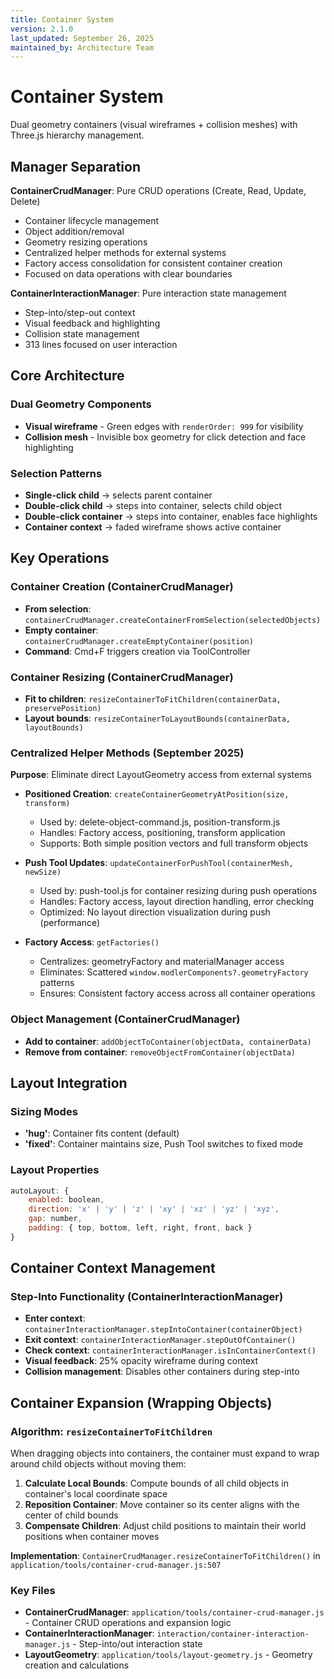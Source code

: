 ```yaml
---
title: Container System
version: 2.1.0
last_updated: September 26, 2025
maintained_by: Architecture Team
---
```


# Container System

Dual geometry containers (visual wireframes + collision meshes) with Three.js hierarchy management.

## Manager Separation

**ContainerCrudManager**: Pure CRUD operations (Create, Read, Update, Delete)
- Container lifecycle management
- Object addition/removal
- Geometry resizing operations
- Centralized helper methods for external systems
- Factory access consolidation for consistent container creation
- Focused on data operations with clear boundaries

**ContainerInteractionManager**: Pure interaction state management
- Step-into/step-out context
- Visual feedback and highlighting
- Collision state management
- 313 lines focused on user interaction

## Core Architecture

### Dual Geometry Components
- **Visual wireframe** - Green edges with `renderOrder: 999` for visibility
- **Collision mesh** - Invisible box geometry for click detection and face highlighting

### Selection Patterns
- **Single-click child** → selects parent container
- **Double-click child** → steps into container, selects child object
- **Double-click container** → steps into container, enables face highlights
- **Container context** → faded wireframe shows active container

## Key Operations

### Container Creation (ContainerCrudManager)
- **From selection**: `containerCrudManager.createContainerFromSelection(selectedObjects)`
- **Empty container**: `containerCrudManager.createEmptyContainer(position)`
- **Command**: Cmd+F triggers creation via ToolController

### Container Resizing (ContainerCrudManager)
- **Fit to children**: `resizeContainerToFitChildren(containerData, preservePosition)`
- **Layout bounds**: `resizeContainerToLayoutBounds(containerData, layoutBounds)`

### Centralized Helper Methods (September 2025)
**Purpose**: Eliminate direct LayoutGeometry access from external systems

- **Positioned Creation**: `createContainerGeometryAtPosition(size, transform)`
  - Used by: delete-object-command.js, position-transform.js
  - Handles: Factory access, positioning, transform application
  - Supports: Both simple position vectors and full transform objects

- **Push Tool Updates**: `updateContainerForPushTool(containerMesh, newSize)`
  - Used by: push-tool.js for container resizing during push operations
  - Handles: Factory access, layout direction handling, error checking
  - Optimized: No layout direction visualization during push (performance)

- **Factory Access**: `getFactories()`
  - Centralizes: geometryFactory and materialManager access
  - Eliminates: Scattered `window.modlerComponents?.geometryFactory` patterns
  - Ensures: Consistent factory access across all container operations

### Object Management (ContainerCrudManager)
- **Add to container**: `addObjectToContainer(objectData, containerData)`
- **Remove from container**: `removeObjectFromContainer(objectData)`

## Layout Integration

### Sizing Modes
- **'hug'**: Container fits content (default)
- **'fixed'**: Container maintains size, Push Tool switches to fixed mode

### Layout Properties
```javascript
autoLayout: {
    enabled: boolean,
    direction: 'x' | 'y' | 'z' | 'xy' | 'xz' | 'yz' | 'xyz',
    gap: number,
    padding: { top, bottom, left, right, front, back }
}
```

## Container Context Management

### Step-Into Functionality (ContainerInteractionManager)
- **Enter context**: `containerInteractionManager.stepIntoContainer(containerObject)`
- **Exit context**: `containerInteractionManager.stepOutOfContainer()`
- **Check context**: `containerInteractionManager.isInContainerContext()`
- **Visual feedback**: 25% opacity wireframe during context
- **Collision management**: Disables other containers during step-into

## Container Expansion (Wrapping Objects)

### Algorithm: `resizeContainerToFitChildren`
When dragging objects into containers, the container must expand to wrap around child objects without moving them:

1. **Calculate Local Bounds**: Compute bounds of all child objects in container's local coordinate space
2. **Reposition Container**: Move container so its center aligns with the center of child bounds
3. **Compensate Children**: Adjust child positions to maintain their world positions when container moves

**Implementation**: `ContainerCrudManager.resizeContainerToFitChildren()` in `application/tools/container-crud-manager.js:507`

### Key Files
- **ContainerCrudManager**: `application/tools/container-crud-manager.js` - Container CRUD operations and expansion logic
- **ContainerInteractionManager**: `interaction/container-interaction-manager.js` - Step-into/out interaction state
- **LayoutGeometry**: `application/tools/layout-geometry.js` - Geometry creation and calculations